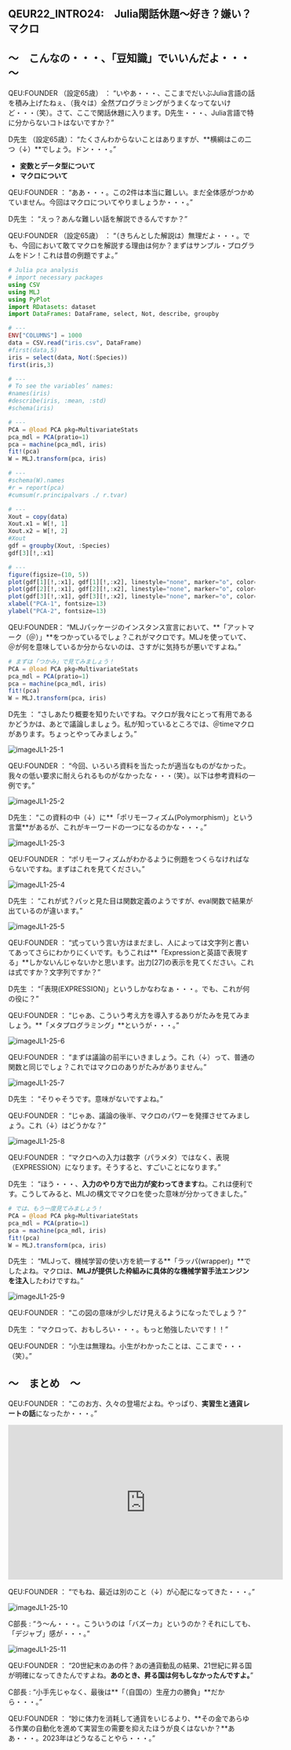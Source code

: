 ## QEUR22_INTRO24:　Julia閑話休題～好き？嫌い？マクロ

## ～　こんなの・・・、「豆知識」でいいんだよ・・・　～

QEU:FOUNDER （設定65歳） ： “いやあ・・・、ここまでだいぶJulia言語の話を積み上げたねぇ、（我々は）全然プログラミングがうまくなってないけど・・・（笑）。さて、ここで閑話休題に入ります。D先生・・・、Julia言語で特に分からないコトはないですか？”

D先生 （設定65歳）： “たくさんわからないことはありますが、**横綱はこの二つ（↓）**でしょう。ドン・・・。”

- **変数とデータ型について**
- **マクロについて**

QEU:FOUNDER ： “ああ・・・。この2件は本当に難しい。まだ全体感がつかめていません。今回はマクロについてやりましょうか・・・。”

D先生 ： “えっ？あんな難しい話を解説できるんですか？”

QEU:FOUNDER （設定65歳） ： “（きちんとした解説は）無理だよ・・・。でも、今回において敢てマクロを解説する理由は何か？まずはサンプル・プログラムをドン！これは昔の例題ですよ。”

```julia
# Julia pca analysis
# import necessary packages
using CSV
using MLJ
using PyPlot
import RDatasets: dataset
import DataFrames: DataFrame, select, Not, describe, groupby

# ---
ENV["COLUMNS"] = 1000
data = CSV.read("iris.csv", DataFrame)
#first(data,5)
iris = select(data, Not(:Species))
first(iris,3)

# ---
# To see the variables’ names:
#names(iris)
#describe(iris, :mean, :std)
#schema(iris)

# ---
PCA = @load PCA pkg=MultivariateStats
pca_mdl = PCA(pratio=1)
pca = machine(pca_mdl, iris)
fit!(pca)
W = MLJ.transform(pca, iris)

# ---
#schema(W).names
#r = report(pca)
#cumsum(r.principalvars ./ r.tvar)

# ---
Xout = copy(data)
Xout.x1 = W[!, 1]
Xout.x2 = W[!, 2]
#Xout
gdf = groupby(Xout, :Species)
gdf[3][!,:x1]

# ---
figure(figsize=(10, 5))
plot(gdf[1][!,:x1], gdf[1][!,:x2], linestyle="none", marker="o", color="b")
plot(gdf[2][!,:x1], gdf[2][!,:x2], linestyle="none", marker="o", color="g")
plot(gdf[3][!,:x1], gdf[3][!,:x2], linestyle="none", marker="o", color="r")
xlabel("PCA-1", fontsize=13)
ylabel("PCA-2", fontsize=13)

```

QEU:FOUNDER： “MLJパッケージのインスタンス宣言において、**「アットマーク（＠）」**をつかっているでしょ？これがマクロです。MLJを使っていて、＠が何を意味しているか分からないのは、さすがに気持ちが悪いですよね。”

```julia
# まずは「つかみ」で見てみましょう！
PCA = @load PCA pkg=MultivariateStats
pca_mdl = PCA(pratio=1)
pca = machine(pca_mdl, iris)
fit!(pca)
W = MLJ.transform(pca, iris)

```

D先生 ： “さしあたり概要を知りたいですね。マクロが我々にとって有用であるかどうかは、あとで議論しましょう。私が知っているところでは、＠timeマクロがあります。ちょっとやってみましょう。”

![imageJL1-25-1](https://introJL1973.github.io/images/imageJL1-25-1.jpg)

QEU:FOUNDER ： “今回、いろいろ資料を当たったが適当なものがなかった。我々の低い要求に耐えられるものがなかったな・・・（笑）。以下は参考資料の一例です。”

![imageJL1-25-2](https://introJL1973.github.io/images/imageJL1-25-2.jpg)

D先生： “この資料の中（↓）に**「ポリモーフィズム(Polymorphism)」という言葉**があるが、これがキーワードの一つになるのかな・・・。”

![imageJL1-25-3](https://introJL1973.github.io/images/imageJL1-25-3.jpg)

QEU:FOUNDER  ： “ポリモーフィズムがわかるように例題をつくらなければならないですね。まずはこれを見てください。”

![imageJL1-25-4](https://introJL1973.github.io/images/imageJL1-25-4.jpg)

D先生 ： “これが式？パッと見た目は関数定義のようですが、eval関数で結果が出ているのが違います。”

![imageJL1-25-5](https://introJL1973.github.io/images/imageJL1-25-5.jpg)

QEU:FOUNDER ： “式っていう言い方はまだまし、人によっては文字列と書いてあってさらにわかりにくいです。もうこれは**「Expressionと英語で表現する」**しかないんじゃないかと思います。出力[27]の表示を見てください。これは式ですか？文字列ですか？”

D先生 ： “「表現(EXPRESSION)」というしかなわなぁ・・・。でも、これが何の役に？”

QEU:FOUNDER ： “じゃあ、こういう考え方を導入するありがたみを見てみましょう。**「メタプログラミング」**というが・・・。”

![imageJL1-25-6](https://introJL1973.github.io/images/imageJL1-25-6.jpg)

QEU:FOUNDER ： “まずは議論の前半にいきましょう。これ（↓）って、普通の関数と同じでしょ？これではマクロのありがたみがありません。”

![imageJL1-25-7](https://introJL1973.github.io/images/imageJL1-25-7.jpg)

D先生 ： “そりゃそうです。意味がないですよね。”

QEU:FOUNDER ： “じゃあ、議論の後半、マクロのパワーを発揮させてみましょう。これ（↓）はどうかな？”

![imageJL1-25-8](https://introJL1973.github.io/images/imageJL1-25-8.jpg)

QEU:FOUNDER ： “マクロへの入力は数字（パラメタ）ではなく、表現（EXPRESSION）になります。そうすると、すごいことになります。”

D先生 ： “ほう・・・、**入力のやり方で出力が変わってきます**ね。これは便利です。こうしてみると、MLJの構文でマクロを使った意味が分かってきました。”

```julia
# では、もう一度見てみましょう！
PCA = @load PCA pkg=MultivariateStats
pca_mdl = PCA(pratio=1)
pca = machine(pca_mdl, iris)
fit!(pca)
W = MLJ.transform(pca, iris)

```

D先生 ： “MLJって、機械学習の使い方を統一する**「ラッパ(wrapper)」**でしたよね。マクロは、**MLJが提供した枠組みに具体的な機械学習手法エンジンを注入**したわけですね。”

![imageJL1-25-9](https://introJL1973.github.io/images/imageJL1-25-9.jpg)

QEU:FOUNDER ： “この図の意味が少しだけ見えるようになったでしょう？”

D先生 ： “マクロって、おもしろい・・・。もっと勉強したいです！！”

QEU:FOUNDER ： “小生は無理ね。小生がわかったことは、ここまで・・・（笑）。”


## ～　まとめ　～

QEU:FOUNDER ： “このお方、久々の登場だよね。やっぱり、**実習生と通貨レートの話**になったか・・・。”

<iframe width="560" height="315" src="https://www.youtube.com/embed/e61sC_5YVBM" ti-tle="YouTube video player" frameborder="0" allow="accelerometer; autoplay; clipboard-write; en-crypted-media; gyroscope; picture-in-picture" allowfullscreen></iframe>

QEU:FOUNDER ： “でもね、最近は別のこと（↓）が心配になってきた・・・。”

![imageJL1-25-10](https://introJL1973.github.io/images/imageJL1-25-10.jpg)

C部長 : “う～ん・・・。こういうのは「バズーカ」というのか？それにしても、「デジャブ」感が・・・。”

![imageJL1-25-11](https://introJL1973.github.io/images/imageJL1-25-11.jpg)

QEU:FOUNDER ： “20世紀末のあの件？あの通貨動乱の結果、21世紀に昇る国が明確になってきたんですよね。**あのとき、昇る国は何もしなかったんですよ。**”

C部長 : “小手先じゃなく、最後は**「（自国の）生産力の勝負」**だから・・・。”

QEU:FOUNDER ： “妙に体力を消耗して通貨をいじるより、**その金であらゆる作業の自動化を進めて実習生の需要を抑えたほうが良くはないか？**ああ・・・。2023年はどうなることやら・・・。”
